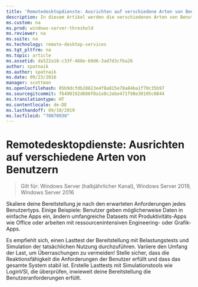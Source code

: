```yaml
---
title: 'Remotedesktopdienste: Ausrichten auf verschiedene Arten von Benutzern'
description: In diesem Artikel werden die verschiedenen Arten von Benutzern für die Remotedesktopdienste beschrieben.
ms.custom: na
ms.prod: windows-server-threshold
ms.reviewer: na
ms.suite: na
ms.technology: remote-desktop-services
ms.tgt_pltfrm: na
ms.topic: article
ms.assetid: da522a18-c33f-468e-b9d6-3ad7d3cfba26
author: spatnaik
ms.author: spatnaik
ms.date: 09/23/2016
manager: scottman
ms.openlocfilehash: 05b9dcfdb28613e4f8a815e78a84ba1f70c35b97
ms.sourcegitcommit: f6490192d686f0a1e0c2ebe471f98e30105c0844
ms.translationtype: HT
ms.contentlocale: de-DE
ms.lasthandoff: 09/10/2019
ms.locfileid: "70870930"
---
```

# <a name="remote-desktop-services---cater-to-different-kinds-of-users"></a>Remotedesktopdienste: Ausrichten auf verschiedene Arten von Benutzern

>Gilt für: Windows Server (halbjährlicher Kanal), Windows Server 2019, Windows Server 2016

Skaliere deine Bereitstellung je nach den erwarteten Anforderungen jedes Benutzertyps.
Einige Beispiele: Benutzer geben möglicherweise Daten in einfache Apps ein, ändern umfangreiche Datasets mit Produktivitäts-Apps wie Office oder arbeiten mit ressourcenintensiven Engineering- oder Grafik-Apps.

Es empfiehlt sich, einen Lasttest der Bereitstellung mit Belastungstests und Simulation der tatsächlichen Nutzung durchzuführen. Variiere den Umfang der Last, um Überraschungen zu vermeiden! Stelle sicher, dass die Reaktionsfähigkeit die Anforderungen der Benutzer erfüllt und dass das gesamte System stabil ist. Erstelle Lasttests mit Simulationstools wie LoginVSI, die überprüfen, inwieweit deine Bereitstellung die Benutzeranforderungen erfüllt. 
